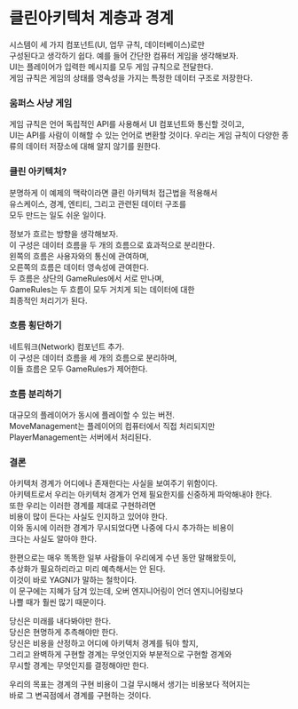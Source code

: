 # 클린아키텍처 계층과 경계

시스템이 세 가지 컴포넌트(UI, 업무 규칙, 데이터베이스)로만   
구성된다고 생각하기 쉽다. 예를 들어 간단한 컴퓨터 게임을 생각해보자.  
UI는 플레이어가 입력한 메시지를 모두 게임 규칙으로 전달한다.  
게임 규칙은 게임의 상태를 영속성을 가지는 특정한 데이터 구조로 저장한다.

### 움퍼스 사냥 게임
게임 규칙은 언어 독립적인 API를 사용해서 UI 컴포넌트와 통신할 것이고,  
UI는 API를 사람이 이해할 수 있는 언어로 변환할 것이다.
우리는 게임 규칙이 다양한 종류의 데이터 저장소에 대해 알지 않기를 원한다.

### 클린 아키텍처?
분명하게 이 예제의 맥락이라면 클린 아키텍처 접근법을 적용해서  
유스케이스, 경계, 엔티티, 그리고 관련된 데이터 구조를  
모두 만드는 일도 쉬운 일이다.

정보가 흐르는 방향을 생각해보자.   
이 구성은 데이터 흐름을 두 개의 흐름으로 효과적으로 분리한다.  
왼쪽의 흐름은 사용자와의 통신에 관여하며,  
오른쪽의 흐름은 데이터 영속성에 관여한다.  
두 흐름은 상단의 GameRules에서 서로 만나며,  
GameRules는 두 흐름이 모두 거치게 되는 데이터에 대한  
최종적인 처리기가 된다.

### 흐름 횡단하기

네트워크(Network) 컴포넌트 추가.   
이 구성은 데이터 흐름을 세 개의 흐름으로 분리하며,  
이들 흐름은 모두 GameRules가 제어한다.

### 흐름 분리하기

대규모의 플레이어가 동시에 플레이할 수 있는 버전.   
MoveManagement는 플레이어의 컴퓨터에서 직접 처리되지만  
PlayerManagement는 서버에서 처리된다.

### 결론

아키텍처 경계가 어디에나 존재한다는 사실을 보여주기 위함이다.  
아키텍트로서 우리는 아키텍처 경계가 언제 필요한지를 신중하게 파악해내야 한다.  
또한 우리는 이러한 경계를 제대로 구현하려면  
비용이 많이 든다는 사실도 인지하고 있어야 한다.  
이와 동시에 이러한 경계가 무시되었다면 나중에 다시 추가하는 비용이  
크다는 사실도 알아야 한다.

한편으로는 매우 똑똑한 일부 사람들이 우리에게 수년 동안 말해왔듯이,  
추상화가 필요하리라고 미리 예측해서는 안 된다.  
이것이 바로 YAGNI가 말하는 철학이다.  
이 문구에는 지혜가 담겨 있는데, 오버 엔지니어링이 언더 엔지니어링보다  
나쁠 때가 훨씬 많기 때문이다.

당신은 미래를 내다봐야만 한다.  
당신은 현명하게 추측해야만 한다.  
당신은 비용을 산정하고 어디에 아키텍처 경계를 둬야 할지,   
그리고 완벽하게 구현할 경계는 무엇인지와 부분적으로 구현할 경계와  
무시할 경계는 무엇인지를 결정해야만 한다.

우리의 목표는 경계의 구현 비용이 그걸 무시해서 생기는 비용보다 적어지는  
바로 그 변곡점에서 경계를 구현하는 것이다.